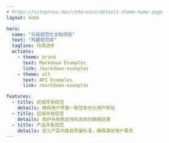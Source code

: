 ```yaml
---
# https://vitepress.dev/reference/default-theme-home-page
layout: home

hero:
  name: "元拓规范化文档项目"
  text: "构建规范库"
  tagline: 持续进步
  actions:
    - theme: brand
      text: Markdown Examples
      link: /markdown-examples
    - theme: alt
      text: API Examples
      link: /markdown-examples

features:
  - title: 前端开发规范
    details: 确保用户界面一致性和优化用户体验
  - title: 后端开发规范
    details: 维护系统稳定性和高效的数据处理
  - title: 产品开发规范
    details: 定义产品功能和质量标准，确保满足用户需求
---
```


